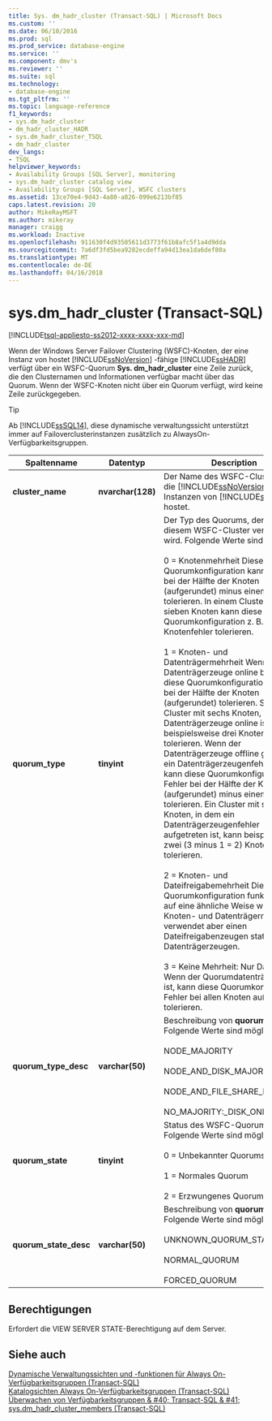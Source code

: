 ```yaml
---
title: Sys. dm_hadr_cluster (Transact-SQL) | Microsoft Docs
ms.custom: ''
ms.date: 06/10/2016
ms.prod: sql
ms.prod_service: database-engine
ms.service: ''
ms.component: dmv's
ms.reviewer: ''
ms.suite: sql
ms.technology:
- database-engine
ms.tgt_pltfrm: ''
ms.topic: language-reference
f1_keywords:
- sys.dm_hadr_cluster
- dm_hadr_cluster_HADR
- sys.dm_hadr_cluster_TSQL
- dm_hadr_cluster
dev_langs:
- TSQL
helpviewer_keywords:
- Availability Groups [SQL Server], monitoring
- sys.dm_hadr_cluster catalog view
- Availability Groups [SQL Server], WSFC clusters
ms.assetid: 13ce70e4-9d43-4a80-a826-099e6213bf85
caps.latest.revision: 20
author: MikeRayMSFT
ms.author: mikeray
manager: craigg
ms.workload: Inactive
ms.openlocfilehash: 911630f4d93505611d3773f61b8afc5f1a4d9dda
ms.sourcegitcommit: 7a6df3fd5bea9282ecdeffa94d13ea1da6def80a
ms.translationtype: MT
ms.contentlocale: de-DE
ms.lasthandoff: 04/16/2018
---
```

# <a name="sysdmhadrcluster-transact-sql"></a>sys.dm_hadr_cluster (Transact-SQL)
[!INCLUDE[tsql-appliesto-ss2012-xxxx-xxxx-xxx-md](../../includes/tsql-appliesto-ss2012-xxxx-xxxx-xxx-md.md)]

  Wenn der Windows Server Failover Clustering (WSFC)-Knoten, der eine Instanz von hostet [!INCLUDE[ssNoVersion](../../includes/ssnoversion-md.md)] -fähige [!INCLUDE[ssHADR](../../includes/sshadr-md.md)] verfügt über ein WSFC-Quorum **Sys. dm_hadr_cluster** eine Zeile zurück, die den Clusternamen und Informationen verfügbar macht über das Quorum. Wenn der WSFC-Knoten nicht über ein Quorum verfügt, wird keine Zeile zurückgegeben.  
 > [!TIP]
 > Ab [!INCLUDE[ssSQL14](../../includes/sssql14-md.md)], diese dynamische verwaltungssicht unterstützt immer auf Failoverclusterinstanzen zusätzlich zu AlwaysOn-Verfügbarkeitsgruppen.

|Spaltenname|Datentyp|Description|  
|-----------------|---------------|-----------------|  
|**cluster_name**|**nvarchar(128)**|Der Name des WSFC-Clusters, der die [!INCLUDE[ssNoVersion](../../includes/ssnoversion-md.md)]-fähigen Instanzen von [!INCLUDE[ssHADR](../../includes/sshadr-md.md)] hostet.|  
|**quorum_type**|**tinyint**|Der Typ des Quorums, der von diesem WSFC-Cluster verwendet wird. Folgende Werte sind möglich:<br /><br /> 0 = Knotenmehrheit Diese Quorumkonfiguration kann Fehler bei der Hälfte der Knoten (aufgerundet) minus einem tolerieren. In einem Cluster mit sieben Knoten kann diese Quorumkonfiguration z. B. drei Knotenfehler tolerieren.<br /><br /> 1 = Knoten- und Datenträgermehrheit Wenn der Datenträgerzeuge online bleibt, kann diese Quorumkonfiguration Fehler bei der Hälfte der Knoten (aufgerundet) tolerieren. So kann ein Cluster mit sechs Knoten, in dem der Datenträgerzeuge online ist, beispielsweise drei Knotenfehler tolerieren. Wenn der Datenträgerzeuge offline geht oder ein Datenträgerzeugenfehler auftritt, kann diese Quorumkonfiguration Fehler bei der Hälfte der Knoten (aufgerundet) minus einem Knoten tolerieren. Ein Cluster mit sechs Knoten, in dem ein Datenträgerzeugenfehler aufgetreten ist, kann beispielsweise zwei (3 minus 1 = 2) Knotenfehler tolerieren.<br /><br /> 2 = Knoten- und Dateifreigabemehrheit Diese Quorumkonfiguration funktioniert auf eine ähnliche Weise wie die Knoten- und Datenträgermehrheit, verwendet aber einen Dateifreigabenzeugen statt eines Datenträgerzeugen.<br /><br /> 3 = Keine Mehrheit: Nur Datenträger Wenn der Quorumdatenträger online ist, kann diese Quorumkonfiguration Fehler bei allen Knoten außer einem tolerieren.|  
|**quorum_type_desc**|**varchar(50)**|Beschreibung von **quorum_type**. Folgende Werte sind möglich:<br /><br /> NODE_MAJORITY<br /><br /> NODE_AND_DISK_MAJORITY<br /><br /> NODE_AND_FILE_SHARE_MAJORITY<br /><br /> NO_MAJORITY:_DISK_ONLY|  
|**quorum_state**|**tinyint**|Status des WSFC-Quorums. Folgende Werte sind möglich:<br /><br /> 0 = Unbekannter Quorumstatus<br /><br /> 1 = Normales Quorum<br /><br /> 2 = Erzwungenes Quorum|  
|**quorum_state_desc**|**varchar(50)**|Beschreibung von **quorum_state**. Folgende Werte sind möglich:<br /><br /> UNKNOWN_QUORUM_STATE<br /><br /> NORMAL_QUORUM<br /><br /> FORCED_QUORUM|  
  
## <a name="permissions"></a>Berechtigungen  
 Erfordert die VIEW SERVER STATE-Berechtigung auf dem Server.  
  
## <a name="see-also"></a>Siehe auch  
 [Dynamische Verwaltungssichten und -funktionen für Always On-Verfügbarkeitsgruppen (Transact-SQL)](../../relational-databases/system-dynamic-management-views/always-on-availability-groups-dynamic-management-views-functions.md)   
 [Katalogsichten Always On-Verfügbarkeitsgruppen &#40;Transact-SQL&#41;](../../relational-databases/system-catalog-views/always-on-availability-groups-catalog-views-transact-sql.md)   
 [Überwachen von Verfügbarkeitsgruppen & #40; Transact-SQL & #41;](../../database-engine/availability-groups/windows/monitor-availability-groups-transact-sql.md)   
 [sys.dm_hadr_cluster_members &#40;Transact-SQL&#41;](../../relational-databases/system-dynamic-management-views/sys-dm-hadr-cluster-members-transact-sql.md)  
  
  
